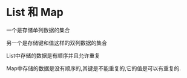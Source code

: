 # List 和 Map

一个是存储单列数据的集合

另一个是存储键和值这样的双列数据的集合

List中存储的数据是有顺序并且允许重复

Map中存储的数据是没有顺序的,其键是不能重复的,它的值是可以有重复的.
